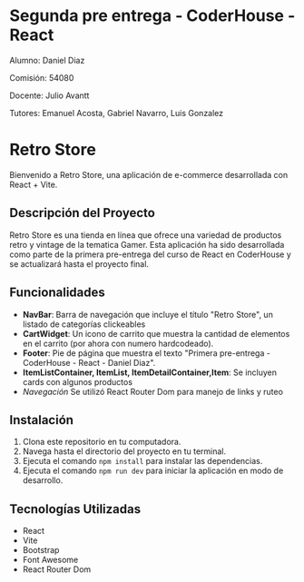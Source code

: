 # Segunda pre entrega - CoderHouse - React

Alumno: Daniel Diaz

Comisión: 54080

Docente: Julio Avantt

Tutores: Emanuel Acosta, Gabriel Navarro, Luis Gonzalez

# Retro Store

Bienvenido a Retro Store, una aplicación de e-commerce desarrollada con React + Vite.

## Descripción del Proyecto

Retro Store es una tienda en línea que ofrece una variedad de productos retro y vintage de la tematica Gamer. Esta aplicación ha sido desarrollada como parte de la primera pre-entrega del curso de React en CoderHouse y se actualizará hasta el proyecto final.

## Funcionalidades

- **NavBar**: Barra de navegación que incluye el título "Retro Store", un listado de categorías clickeables
- **CartWidget**: Un icono de carrito que muestra la cantidad de elementos en el carrito (por ahora con numero hardcodeado).
- **Footer**: Pie de página que muestra el texto "Primera pre-entrega - CoderHouse - React - Daniel Diaz".
- **ItemListContainer, ItemList, ItemDetailContainer,Item**: Se incluyen cards con algunos productos
- *Navegación* Se utilizó React Router Dom para manejo de links y ruteo 

## Instalación

1. Clona este repositorio en tu computadora.
2. Navega hasta el directorio del proyecto en tu terminal.
3. Ejecuta el comando `npm install` para instalar las dependencias.
4. Ejecuta el comando `npm run dev` para iniciar la aplicación en modo de desarrollo.

## Tecnologías Utilizadas

- React
- Vite
- Bootstrap
- Font Awesome
- React Router Dom